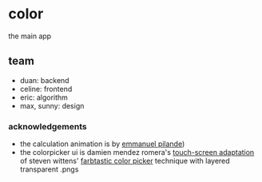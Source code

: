 # color

the main app

## team

* duan: backend
* celine: frontend
* eric: algorithm
* max, sunny: design

### acknowledgements

* the calculation animation is by [emmanuel pilande](http://codepen.io/YoEmanYo/pen/ZYMqNX?editors=111))
* the colorpicker ui is damien mendez romera's [touch-screen adaptation](http://typeof.it/55/beautiful-color-picker-for-ipad-iphone-and-ipod-touch-and-android/) of steven wittens' [farbtastic color picker](http://acko.net/blog/farbtastic-jquery-color-picker-plug-in/) technique with layered transparent .pngs